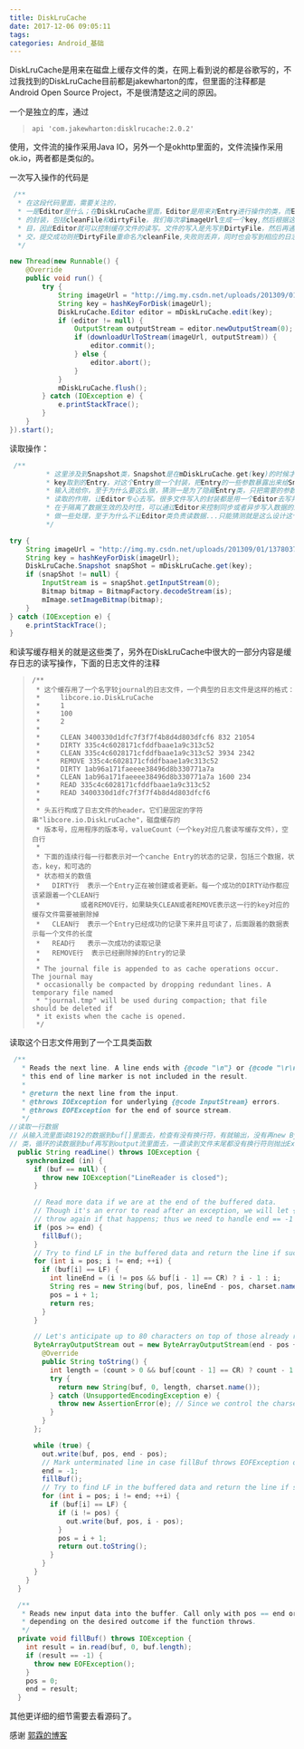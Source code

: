 ```yaml
---
title: DiskLruCache
date: 2017-12-06 09:05:11
tags: 
categories: Android_基础
---
```


DiskLruCache是用来在磁盘上缓存文件的类，<!--more-->在网上看到说的都是谷歌写的，不过我找到的DiskLruCache目前都是jakewharton的库，但里面的注释都是Android Open Source Project，不是很清楚这之间的原因。

一个是独立的库，通过

> ```
> api 'com.jakewharton:disklrucache:2.0.2'
> ```

使用，文件流的操作采用Java IO，另外一个是okhttp里面的，文件流操作采用ok.io，两者都是类似的。

一次写入操作的代码是

```Java
 /**
  * 在这段代码里面，需要关注的，
  * 一是Editor是什么；在DiskLruCache里面，Editor是用来对Entry进行操作的类，而Entry又是对缓存文件
  * 的封装，包括cleanFile和dirtyFile，我们每次拿imageUrl生成一个key,然后根据这个key创建一个Entry条 	
  * 目，因此Editor就可以控制缓存文件的读写。文件的写入是先写到DirtyFile，然后再通过Editor.commit提
  * 交，提交成功则把DirtyFile重命名为cleanFile,失败则丢弃，同时也会写到相应的日志文件里面去
  */

new Thread(new Runnable() {  
    @Override  
    public void run() {  
        try {  
            String imageUrl = "http://img.my.csdn.net/uploads/201309/01/1378037235_7476.jpg";  
            String key = hashKeyForDisk(imageUrl);  
            DiskLruCache.Editor editor = mDiskLruCache.edit(key);  
            if (editor != null) {  
                OutputStream outputStream = editor.newOutputStream(0);  
                if (downloadUrlToStream(imageUrl, outputStream)) {  
                    editor.commit();  
                } else {  
                    editor.abort();  
                }  
            }  
            mDiskLruCache.flush();  
        } catch (IOException e) {  
            e.printStackTrace();  
        }  
    }  
}).start();
```

读取操作：

```Java
 /**
         * 这里涉及到Snapshot类，Snapshot是在mDiskLruCache.get(key)的时候才生成的，主要作用是根据
         * key取到的Entry，对这个Entry做一个封装，把Entry的一些参数暴露出来给Snapshot,比如拿到文件
         * 输入流给你，至于为什么要这么做，猜测一是为了隐藏Entry类，只把需要的参数暴露出来，二是承担
         * 读取的作用，让Editor专心去写。很多文件写入的封装都是用一个Editor去写并且不负责读，写的好处
         * 在于隔离了数据生效的及时性，可以通过Editor来控制同步或者异步写入数据的过程，同时也能在中间
         * 做一些处理，至于为什么不让Editor类负责读数据...只能猜测就是这么设计这个类的功能的。。。
         */

try {  
    String imageUrl = "http://img.my.csdn.net/uploads/201309/01/1378037235_7476.jpg";  
    String key = hashKeyForDisk(imageUrl);  
    DiskLruCache.Snapshot snapShot = mDiskLruCache.get(key);  
    if (snapShot != null) {  
        InputStream is = snapShot.getInputStream(0);  
        Bitmap bitmap = BitmapFactory.decodeStream(is);  
        mImage.setImageBitmap(bitmap);  
    }  
} catch (IOException e) {  
    e.printStackTrace();  
}
```

和读写缓存相关的就是这些类了，另外在DiskLruCache中很大的一部分内容是缓存日志的读写操作，下面的日志文件的注释

> ```
> /**
>  * 这个缓存用了一个名字较journal的日志文件，一个典型的日志文件是这样的格式：
>  *     libcore.io.DiskLruCache
>  *     1
>  *     100
>  *     2
>  *
>  *     CLEAN 3400330d1dfc7f3f7f4b8d4d803dfcf6 832 21054
>  *     DIRTY 335c4c6028171cfddfbaae1a9c313c52
>  *     CLEAN 335c4c6028171cfddfbaae1a9c313c52 3934 2342
>  *     REMOVE 335c4c6028171cfddfbaae1a9c313c52
>  *     DIRTY 1ab96a171faeeee38496d8b330771a7a
>  *     CLEAN 1ab96a171faeeee38496d8b330771a7a 1600 234
>  *     READ 335c4c6028171cfddfbaae1a9c313c52
>  *     READ 3400330d1dfc7f3f7f4b8d4d803dfcf6
>  *
>  * 头五行构成了日志文件的header。它们是固定的字符串"libcore.io.DiskLruCache"，磁盘缓存的
>  * 版本号，应用程序的版本号，valueCount（一个key对应几套读写缓存文件），空白行
>  *
>  * 下面的连续行每一行都表示对一个canche Entry的状态的记录，包括三个数据，状态，key，和可选的
>  * 状态相关的数值
>  *   DIRTY行  表示一个Entry正在被创建或者更新。每一个成功的DIRTY动作都应该紧跟着一个CLEAN行
>  *          或者REMOVE行，如果缺失CLEAN或者REMOVE表示这一行的key对应的缓存文件需要被删除掉
>  *   CLEAN行  表示一个Entry已经成功的记录下来并且可读了，后面跟着的数据表示每一个文件的长度
>  *   READ行   表示一次成功的读取记录
>  *   REMOVE行  表示已经删除掉的Entry的记录
>  *
>  * The journal file is appended to as cache operations occur. The journal may
>  * occasionally be compacted by dropping redundant lines. A temporary file named
>  * "journal.tmp" will be used during compaction; that file should be deleted if
>  * it exists when the cache is opened.
>  */
> ```

读取这个日志文件用到了一个工具类函数

```Java
 /**
   * Reads the next line. A line ends with {@code "\n"} or {@code "\r\n"},
   * this end of line marker is not included in the result.
   *
   * @return the next line from the input.
   * @throws IOException for underlying {@code InputStream} errors.
   * @throws EOFException for the end of source stream.
   */
//读取一行数据
// 从输入流里面读8192的数据到buf[]里面去，检查有没有换行符，有就输出，没有再new ByteArrayOutputStream
// 类，循环的读数据到buf再写到output流里面去，一直读到文件末尾都没有换行符则抛出Exception
  public String readLine() throws IOException {
    synchronized (in) {
      if (buf == null) {
        throw new IOException("LineReader is closed");
      }

      // Read more data if we are at the end of the buffered data.
      // Though it's an error to read after an exception, we will let {@code fillBuf()}
      // throw again if that happens; thus we need to handle end == -1 as well as end == pos.
      if (pos >= end) {
        fillBuf();
      }
      // Try to find LF in the buffered data and return the line if successful.
      for (int i = pos; i != end; ++i) {
        if (buf[i] == LF) {
          int lineEnd = (i != pos && buf[i - 1] == CR) ? i - 1 : i;
          String res = new String(buf, pos, lineEnd - pos, charset.name());
          pos = i + 1;
          return res;
        }
      }

      // Let's anticipate up to 80 characters on top of those already read.
      ByteArrayOutputStream out = new ByteArrayOutputStream(end - pos + 80) {
        @Override
        public String toString() {
          int length = (count > 0 && buf[count - 1] == CR) ? count - 1 : count;
          try {
            return new String(buf, 0, length, charset.name());
          } catch (UnsupportedEncodingException e) {
            throw new AssertionError(e); // Since we control the charset this will never happen.
          }
        }
      };

      while (true) {
        out.write(buf, pos, end - pos);
        // Mark unterminated line in case fillBuf throws EOFException or IOException.
        end = -1;
        fillBuf();
        // Try to find LF in the buffered data and return the line if successful.
        for (int i = pos; i != end; ++i) {
          if (buf[i] == LF) {
            if (i != pos) {
              out.write(buf, pos, i - pos);
            }
            pos = i + 1;
            return out.toString();
          }
        }
      }
    }
  }

  /**
   * Reads new input data into the buffer. Call only with pos == end or end == -1,
   * depending on the desired outcome if the function throws.
   */
  private void fillBuf() throws IOException {
    int result = in.read(buf, 0, buf.length);
    if (result == -1) {
      throw new EOFException();
    }
    pos = 0;
    end = result;
  }
```

其他更详细的细节需要去看源码了。



感谢 [郭霖的博客](http://blog.csdn.net/guolin_blog/article/details/28863651)

